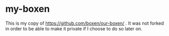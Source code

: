 # my-boxen
This is my copy of https://github.com/boxen/our-boxen/ . It was not forked in order to be able to make it private if I choose to do so later on.

